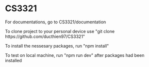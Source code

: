 # CS3321
For documentations, go to CS3321/documentation 
<p >To clone project to your personal device use "git clone https://github.com/ducthien97/CS3321" </P>
</p>To install the nessesary packages, run "npm install" </p>
<p>To test on local machine, run "npm run dev" after packages had been installed</p>
